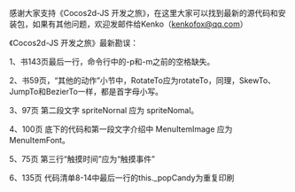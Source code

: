 ﻿感谢大家支持《Cocos2d-JS 开发之旅》，在这里大家可以找到最新的源代码和安装包，如果有其他问题，欢迎发邮件给Kenko（kenkofox@qq.com）

《Cocos2d-JS 开发之旅》最新勘误：

1、书143页最后一行，命令行中的-p和-m之前的空格缺失。

2、书59页，“其他的动作”小节中，RotateTo应为rotateTo，同理，SkewTo、JumpTo和BezierTo一样，都是首字母小写。

3、97页 第二段文字 spriteNornal 应为 spriteNomal。

4、100页 底下的代码和第一段文字介绍中 MenuItemImage 应为 MenuItemFont。

5、75页 第三行“触摸时间”应为“触摸事件”

6、135页 代码清单8-14中最后一行的this._popCandy为重复印刷